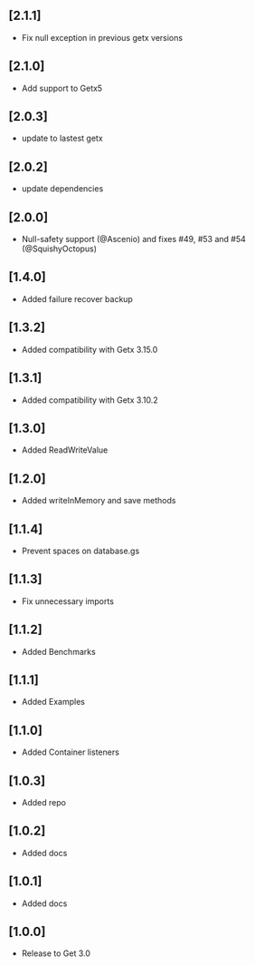 ## [2.1.1] 
- Fix null exception in previous getx versions

## [2.1.0] 
- Add support to Getx5

## [2.0.3] 
- update to lastest getx

## [2.0.2] 
- update dependencies

## [2.0.0] 
- Null-safety support (@Ascenio) and fixes #49, #53 and #54 (@SquishyOctopus)

## [1.4.0] 
- Added failure recover backup

## [1.3.2] 
- Added compatibility with Getx 3.15.0

## [1.3.1] 
- Added compatibility with Getx 3.10.2

## [1.3.0] 
- Added ReadWriteValue

## [1.2.0] 
- Added writeInMemory and save methods

## [1.1.4] 
- Prevent spaces on database.gs

## [1.1.3] 
- Fix unnecessary imports

## [1.1.2] 
- Added Benchmarks

## [1.1.1] 
- Added Examples

## [1.1.0] 
- Added Container listeners

## [1.0.3] 
- Added repo

## [1.0.2] 
- Added docs

## [1.0.1] 
- Added docs

## [1.0.0] 
- Release to Get 3.0
